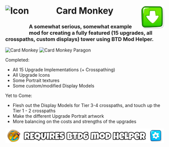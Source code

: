 <h1 align="center">
<a href="https://github.com/doombubbles/card-monkey/releases/latest/download/CardMonkey.dll">
    <img align="left" alt="Icon" height="90" src="CardMonkey-Icon.png">
    <img align="right" alt="Download" height="75" src="https://raw.githubusercontent.com/gurrenm3/BTD-Mod-Helper/master/BloonsTD6%20Mod%20Helper/Resources/DownloadBtn.png">
</a>
Card Monkey
</h1>

### A somewhat serious, somewhat example mod for creating a fully featured (15 upgrades, all crosspaths, custom displays) tower using BTD Mod Helper.

<p float="left">
    <img alt="Card Monkey" width="300" height="300" src="CardMonkey-Icon.png"/>
    <img alt="Card Monkey Paragon" width="300" height="300" src="Upgrades/GodKingOfSpades-Portrait.png"/>
</p>





Completed:

* All 15 Upgrade Implementations (+ Crosspathing)
* All Upgrade Icons
* Some Portrait textures
* Some custom/modified Display Models

Yet to Come:

* Flesh out the Display Models for Tier 3-4 crosspaths, and touch up the Tier 1 - 2 crosspaths
* Make the different Upgrade Portrait artwork
* More balancing on the costs and strengths of the upgrades

[![Requires BTD6 Mod Helper](https://raw.githubusercontent.com/gurrenm3/BTD-Mod-Helper/master/banner.png)](https://github.com/gurrenm3/BTD-Mod-Helper#readme)
